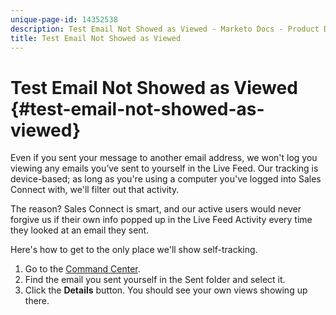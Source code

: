 ```yaml
---
unique-page-id: 14352538
description: Test Email Not Showed as Viewed - Marketo Docs - Product Documentation
title: Test Email Not Showed as Viewed
---
```


# Test Email Not Showed as Viewed {#test-email-not-showed-as-viewed}

Even if you sent your message to another email address, we won't log you viewing any emails you’ve sent to yourself in the Live Feed. Our tracking is device-based; as long as you're using a computer you've logged into Sales Connect with, we'll filter out that activity.

The reason? Sales Connect is smart, and our active users would never forgive us if their own info popped up in the Live Feed Activity every time they looked at an email they sent.

Here's how to get to the only place we'll show self-tracking.

1. Go to the [Command Center](http://toutapp.com/next#emails/command_center).
1. Find the email you sent yourself in the Sent folder and select it.
1. Click the **Details** button. You should see your own views showing up there.

